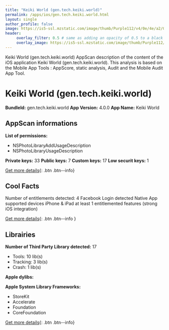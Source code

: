 ```yaml
---
title: "Keiki World (gen.tech.keiki.world)"
permalink: /apps/ios/gen.tech.keiki.world.html
layout: single
author_profile: false
image: https://is5-ssl.mzstatic.com/image/thumb/Purple112/v4/0e/4e/a2/0e4ea2d0-7b2a-dfc1-07b5-49de4739708b/AppIcon-0-0-1x_U007emarketing-0-0-0-7-0-0-sRGB-0-0-0-GLES2_U002c0-512MB-85-220-0-0.png/512x512bb.jpg
header: 
     overlay_filter: 0.5 # same as adding an opacity of 0.5 to a black background
     overlay_image: https://is5-ssl.mzstatic.com/image/thumb/Purple112/v4/0e/4e/a2/0e4ea2d0-7b2a-dfc1-07b5-49de4739708b/AppIcon-0-0-1x_U007emarketing-0-0-0-7-0-0-sRGB-0-0-0-GLES2_U002c0-512MB-85-220-0-0.png/512x512bb.jpg
---
```

Keiki World (gen.tech.keiki.world) AppScan description of the content of the iOS application Keiki World (gen.tech.keiki.world). This analysis is based on the Mobile App Tools : AppScore, static analysis, Audit and the Mobile Audit App Tool.

# Keiki World (gen.tech.keiki.world)

**BundleId:** gen.tech.keiki.world
**App Version:** 4.0.0
**App Name:** Keiki World


## AppScan informations 

**List of permissions:** 
- NSPhotoLibraryAddUsageDescription
- NSPhotoLibraryUsageDescription
  
  
**Private keys:** 33
**Public keys:** 7
**Custom keys:** 17
**Low securit keys:** 1
  
[Get more details](/pricing.html){: .btn .btn--info}

## Cool Facts

Number of entitlements detected: 4
Facebook Login detected
Native App
supported devices iPhone & iPad
at least 1 entitlemented features (strong iOS integration)
  
[Get more details](/pricing.html){: .btn .btn--info }

## Librairies 
**Number of Third Party Library detected:** 17
- Tools: 10 lib(s)
- Tracking: 3 lib(s)
- Crash: 1 lib(s)


**Apple dylibs:**


**Apple System Library Frameworks:**
- StoreKit
- Accelerate
- Foundation
- CoreFoundation


  
[Get more details](/pricing.html){: .btn .btn--info}

